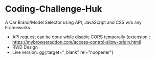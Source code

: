# Coding-Challenge-Huk
A Car Brand/Model Selector using API, JavaScript and CSS w/o any Frameworks.

* API request can be done while disable CORS temporally
 (extension : https://mybrowseraddon.com/access-control-allow-origin.html)
* RWD Design
* Live version: [go](https://lindahsu.cc/projects/huk/){:target="_blank" rel="noopener"}
